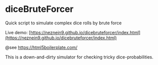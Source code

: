 # diceBruteForcer
Quick script to simulate complex dice rolls by brute force

Live demo: [https://neznein9.github.io/dicebruteforcer/index.html](https://neznein9.github.io/dicebruteforcer/index.html)

@see https://html5boilerplate.com/ 

This is a down-and-dirty simulator for checking tricky dice-probabilities.
